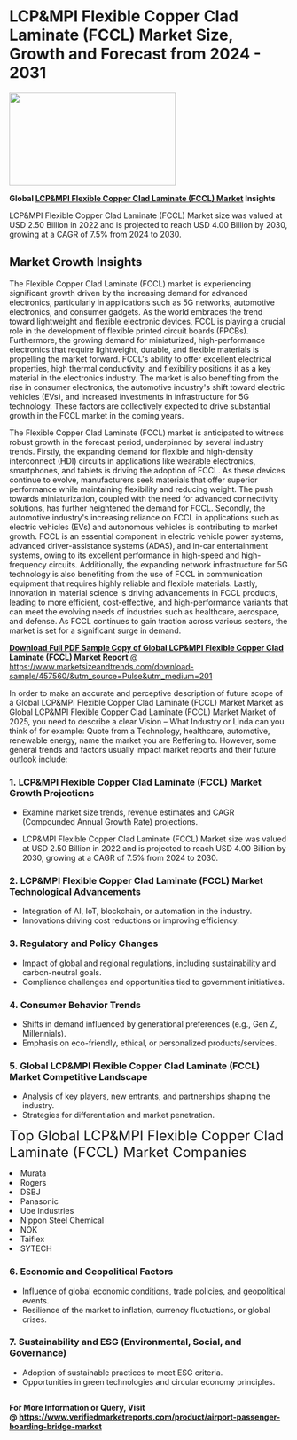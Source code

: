 <H1>LCP&MPI Flexible Copper Clad Laminate (FCCL) Market Size, Growth and Forecast from 2024 - 2031</H1><img class="aligncenter size-medium wp-image-584254" src="https://thirdeyenews.in/wp-content/uploads/2024/09/Global-Market-Research-300x168.jpeg" alt="" width="300" height="168" /><p><strong>Global&nbsp;<a href="https://www.marketsizeandtrends.com/download-sample/457560/&amp;utm_source=Pulse&amp;utm_medium=201">LCP&MPI Flexible Copper Clad Laminate (FCCL) Market</a> Insights</strong></p><p>LCP&MPI Flexible Copper Clad Laminate (FCCL) Market size was valued at USD 2.50 Billion in 2022 and is projected to reach USD 4.00 Billion by 2030, growing at a CAGR of 7.5% from 2024 to 2030.</p><p><h2>Market Growth Insights</h2> <p>The Flexible Copper Clad Laminate (FCCL) market is experiencing significant growth driven by the increasing demand for advanced electronics, particularly in applications such as 5G networks, automotive electronics, and consumer gadgets. As the world embraces the trend toward lightweight and flexible electronic devices, FCCL is playing a crucial role in the development of flexible printed circuit boards (FPCBs). Furthermore, the growing demand for miniaturized, high-performance electronics that require lightweight, durable, and flexible materials is propelling the market forward. FCCL's ability to offer excellent electrical properties, high thermal conductivity, and flexibility positions it as a key material in the electronics industry. The market is also benefiting from the rise in consumer electronics, the automotive industry's shift toward electric vehicles (EVs), and increased investments in infrastructure for 5G technology. These factors are collectively expected to drive substantial growth in the FCCL market in the coming years.</p> <p><a href="#"></a></p> <p>The Flexible Copper Clad Laminate (FCCL) market is anticipated to witness robust growth in the forecast period, underpinned by several industry trends. Firstly, the expanding demand for flexible and high-density interconnect (HDI) circuits in applications like wearable electronics, smartphones, and tablets is driving the adoption of FCCL. As these devices continue to evolve, manufacturers seek materials that offer superior performance while maintaining flexibility and reducing weight. The push towards miniaturization, coupled with the need for advanced connectivity solutions, has further heightened the demand for FCCL. Secondly, the automotive industry's increasing reliance on FCCL in applications such as electric vehicles (EVs) and autonomous vehicles is contributing to market growth. FCCL is an essential component in electric vehicle power systems, advanced driver-assistance systems (ADAS), and in-car entertainment systems, owing to its excellent performance in high-speed and high-frequency circuits. Additionally, the expanding network infrastructure for 5G technology is also benefiting from the use of FCCL in communication equipment that requires highly reliable and flexible materials. Lastly, innovation in material science is driving advancements in FCCL products, leading to more efficient, cost-effective, and high-performance variants that can meet the evolving needs of industries such as healthcare, aerospace, and defense. As FCCL continues to gain traction across various sectors, the market is set for a significant surge in demand.</p> <p><a href="#"></p><p><span class=""><strong>Download Full PDF Sample Copy of Global LCP&MPI Flexible Copper Clad Laminate (FCCL) Market Report</strong> @ <a href="https://www.marketsizeandtrends.com/download-sample/457560/&amp;utm_source=Pulse&amp;utm_medium=201" target="_blank">https://www.marketsizeandtrends.com/download-sample/457560/&amp;utm_source=Pulse&amp;utm_medium=201</a></span></p><p>In order to make an accurate and perceptive description of future scope of a Global&nbsp;LCP&MPI Flexible Copper Clad Laminate (FCCL) Market Market as Global&nbsp;LCP&MPI Flexible Copper Clad Laminate (FCCL) Market Market of 2025, you need to describe a clear Vision &ndash; What Industry or Linda can you think of for example: Quote from a Technology, healthcare, automotive, renewable energy, name the market you are Reffering to. However, some general trends and factors usually impact market reports and their future outlook include:</p><h3>1.&nbsp;<strong>LCP&MPI Flexible Copper Clad Laminate (FCCL) Market Growth Projections</strong></h3><ul><li>Examine market size trends, revenue estimates and CAGR (Compounded Annual Growth Rate) projections.</li><li><p>LCP&MPI Flexible Copper Clad Laminate (FCCL) Market size was valued at USD 2.50 Billion in 2022 and is projected to reach USD 4.00 Billion by 2030, growing at a CAGR of 7.5% from 2024 to 2030.</p></li></ul><h3>2.&nbsp;<strong>LCP&MPI Flexible Copper Clad Laminate (FCCL) Market Technological Advancements</strong></h3><ul><li>Integration of AI, IoT, blockchain, or automation in the industry.</li><li>Innovations driving cost reductions or improving efficiency.</li></ul><h3>3.&nbsp;<strong>Regulatory and Policy Changes</strong></h3><ul><li>Impact of global and regional regulations, including sustainability and carbon-neutral goals.</li><li>Compliance challenges and opportunities tied to government initiatives.</li></ul><h3>4.&nbsp;<strong>Consumer Behavior Trends</strong></h3><ul><li>Shifts in demand influenced by generational preferences (e.g., Gen Z, Millennials).</li><li>Emphasis on eco-friendly, ethical, or personalized products/services.</li></ul><h3>5.&nbsp;<strong>Global LCP&MPI Flexible Copper Clad Laminate (FCCL) Market Competitive Landscape</strong></h3><ul><li>Analysis of key players, new entrants, and partnerships shaping the industry.</li><li>Strategies for differentiation and market penetration.</li></ul><p data-pm-slice="1 1 []"><span style="color: inherit; font-family: inherit; font-size: 25px;">Top Global LCP&MPI Flexible Copper Clad Laminate (FCCL) Market Companies</span></p><div class="" data-test-id=""><p><li>Murata</li><li> Rogers</li><li> DSBJ</li><li> Panasonic</li><li> Ube Industries</li><li> Nippon Steel Chemical</li><li> NOK</li><li> Taiflex</li><li> SYTECH</li></p></div><h3>6.&nbsp;<strong>Economic and Geopolitical Factors</strong></h3><ul><li>Influence of global economic conditions, trade policies, and geopolitical events.</li><li>Resilience of the market to inflation, currency fluctuations, or global crises.</li></ul><h3>7.&nbsp;<strong>Sustainability and ESG (Environmental, Social, and Governance)</strong></h3><ul><li>Adoption of sustainable practices to meet ESG criteria.</li><li>Opportunities in green technologies and circular economy principles.</li></ul><h2><strong style="font-size: 14px;">For More Information or Query, Visit @&nbsp;</strong><a style="background-color: #ffffff; font-size: 14px;" href="https://www.marketsizeandtrends.com/report/lcp-mpi-flexible-copper-clad-laminate-fccl-market/" target="_blank">https://www.verifiedmarketreports.com/product/airport-passenger-boarding-bridge-market</a></h2>
